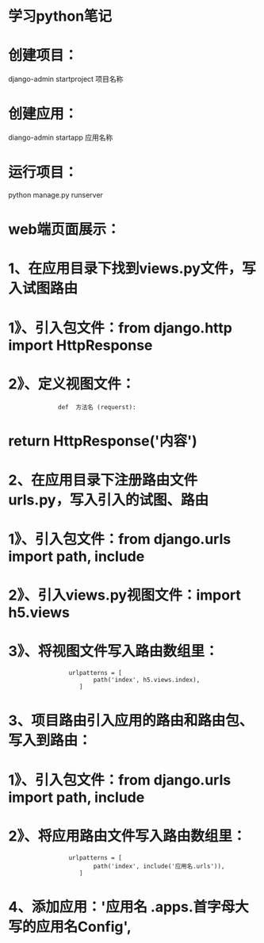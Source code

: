 # 学习python笔记

# 创建项目：
django-admin  startproject  项目名称

# 创建应用：
diango-admin  startapp  应用名称

# 运行项目：
python  manage.py  runserver

# web端页面展示：
#  1、在应用目录下找到views.py文件，写入试图路由
#     1》、引入包文件：from django.http import HttpResponse
#     2》、定义视图文件：
                  def  方法名 (requerst):
#                      return HttpResponse('内容')
#  2、在应用目录下注册路由文件urls.py，写入引入的试图、路由
#     1》、引入包文件：from django.urls import path, include
#     2》、引入views.py视图文件：import h5.views
#     3》、将视图文件写入路由数组里：
                     urlpatterns = [
						    path('index', h5.views.index),
						]
#  3、项目路由引入应用的路由和路由包、写入到路由：
#     1》、引入包文件：from django.urls import path, include
#     2》、将应用路由文件写入路由数组里：
                     urlpatterns = [
						    path('index', include('应用名.urls')),
						]
#  4、添加应用：'应用名 .apps.首字母大写的应用名Config',